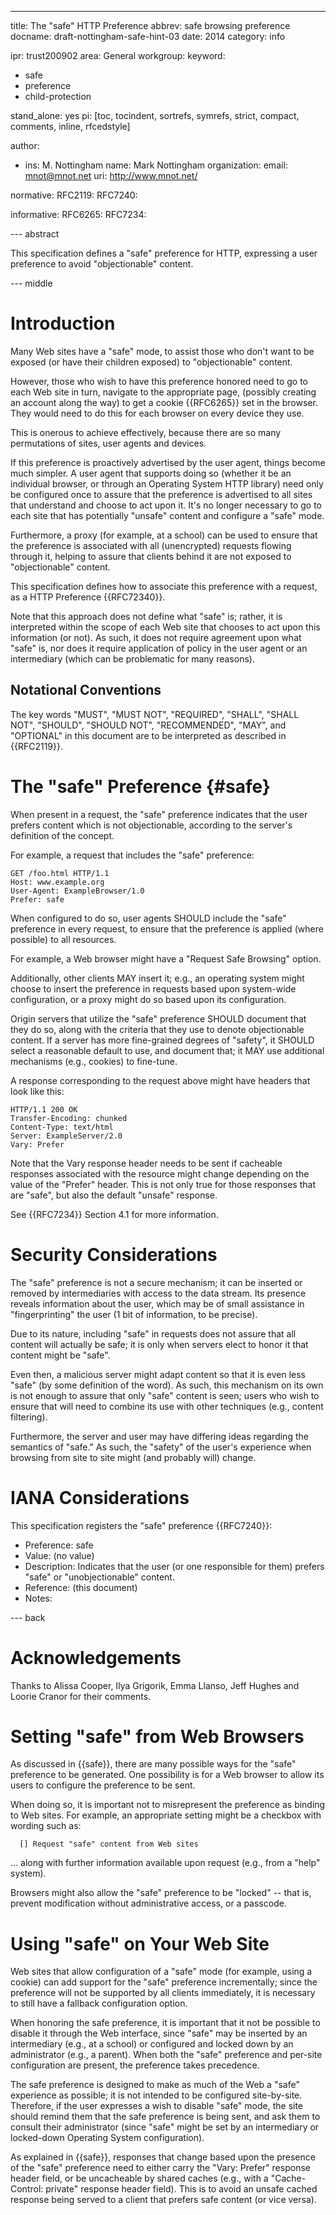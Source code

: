 ---
title: The "safe" HTTP Preference
abbrev: safe browsing preference
docname: draft-nottingham-safe-hint-03
date: 2014
category: info

ipr: trust200902
area: General
workgroup: 
keyword: 
 - safe
 - preference
 - child-protection

stand_alone: yes
pi: [toc, tocindent, sortrefs, symrefs, strict, compact, comments, inline, rfcedstyle]

author:
 -  ins: M. Nottingham
    name: Mark Nottingham
    organization: 
    email: mnot@mnot.net
    uri: http://www.mnot.net/

normative:
  RFC2119:
  RFC7240:
  
informative:
  RFC6265:
  RFC7234:


--- abstract

This specification defines a "safe" preference for HTTP, expressing a user
preference to avoid "objectionable" content.


--- middle

# Introduction

Many Web sites have a "safe" mode, to assist those who don't want to be exposed
(or have their children exposed) to "objectionable" content.

However, those who wish to have this preference honored need to go to each Web
site in turn, navigate to the appropriate page, (possibly creating an account
along the way) to get a cookie {{RFC6265}} set in the browser. They would need
to do this for each browser on every device they use. 

This is onerous to achieve effectively, because there are so many permutations
of sites, user agents and devices.

If this preference is proactively advertised by the user agent, things become
much simpler. A user agent that supports doing so (whether it be an individual
browser, or through an Operating System HTTP library) need only be configured
once to assure that the preference is advertised to all sites that understand
and choose to act upon it. It's no longer necessary to go to each site that has
potentially "unsafe" content and configure a "safe" mode.

Furthermore, a proxy (for example, at a school) can be used to ensure that the
preference is associated with all (unencrypted) requests flowing through it,
helping to assure that clients behind it are not exposed to "objectionable"
content.

This specification defines how to associate this preference with a request,
as a HTTP Preference {{RFC72340}}.

Note that this approach does not define what "safe" is; rather, it is
interpreted within the scope of each Web site that chooses to act upon this
information (or not). As such, it does not require agreement upon what "safe"
is, nor does it require application of policy in the user agent or an 
intermediary (which can be problematic for many reasons).


## Notational Conventions

The key words "MUST", "MUST NOT", "REQUIRED", "SHALL", "SHALL NOT",
"SHOULD", "SHOULD NOT", "RECOMMENDED", "MAY", and "OPTIONAL" in this
document are to be interpreted as described in {{RFC2119}}.


# The "safe" Preference {#safe}

When present in a request, the "safe" preference indicates that the
user prefers content which is not objectionable, according to the server's
definition of the concept. 

For example, a request that includes the "safe" preference:

~~~
GET /foo.html HTTP/1.1
Host: www.example.org
User-Agent: ExampleBrowser/1.0
Prefer: safe
~~~

When configured to do so, user agents SHOULD include the "safe" preference in
every request, to ensure that the preference is applied (where possible) to all
resources.

For example, a Web browser might have a "Request Safe Browsing"
option. 

Additionally, other clients MAY insert it; e.g., an operating system might
choose to insert the preference in requests based upon system-wide
configuration, or a proxy might do so based upon its configuration.

Origin servers that utilize the "safe" preference SHOULD document that they do
so, along with the criteria that they use to denote objectionable content. If a
server has more fine-grained degrees of "safety", it SHOULD select a reasonable
default to use, and document that; it MAY use additional mechanisms (e.g.,
cookies) to fine-tune.

A response corresponding to the request above might have headers that look
like this:

~~~
HTTP/1.1 200 OK
Transfer-Encoding: chunked
Content-Type: text/html
Server: ExampleServer/2.0
Vary: Prefer
~~~

Note that the Vary response header needs to be sent if cacheable responses
associated with the resource might change depending on the value of the
"Prefer" header. This is not only true for those responses that are "safe",
but also the default "unsafe" response.

See {{RFC7234}} Section 4.1 for more information.


# Security Considerations

The "safe" preference is not a secure mechanism; it can be inserted or
removed by intermediaries with access to the data stream. Its presence reveals
information about the user, which may be of small assistance in
"fingerprinting" the user (1 bit of information, to be precise).

Due to its nature, including "safe" in requests does not assure that all
content will actually be safe; it is only when servers elect to honor it that
content might be "safe".

Even then, a malicious server might adapt content so that it is even less
"safe" (by some definition of the word). As such, this mechanism on its own is
not enough to assure that only "safe" content is seen; users who wish to
ensure that will need to combine its use with other techniques (e.g., content
filtering).

Furthermore, the server and user may have differing ideas regarding the
semantics of "safe." As such, the "safety" of the user's experience when 
browsing from site to site might (and probably will) change. 


# IANA Considerations

This specification registers the "safe" preference {{RFC7240}}:

* Preference: safe
* Value: (no value)
* Description: Indicates that the user (or one responsible for them) prefers
  "safe" or "unobjectionable" content.
* Reference: (this document)
* Notes: 


--- back

# Acknowledgements

Thanks to Alissa Cooper, Ilya Grigorik, Emma Llanso, Jeff Hughes and Loorie
Cranor for their comments.

# Setting "safe" from Web Browsers

As discussed in {{safe}}, there are many possible ways for the "safe"
preference to be generated. One possibility is for a Web browser to allow its
users to configure the preference to be sent.

When doing so, it is important not to misrepresent the preference as binding to Web sites. For example, an appropriate setting might be a checkbox with wording such as:

~~~
  [] Request "safe" content from Web sites
~~~

... along with further information available upon request (e.g., from a "help"
system).

Browsers might also allow the "safe" preference to be "locked" -- that is,
prevent modification without administrative access, or a passcode.


# Using "safe" on Your Web Site

Web sites that allow configuration of a "safe" mode (for example, using a
cookie) can add support for the "safe" preference incrementally; since the
preference will not be supported by all clients immediately, it is necessary to
still have a fallback configuration option.

When honoring the safe preference, it is important that it not be possible to
disable it through the Web interface, since "safe" may be inserted by an
intermediary (e.g., at a school) or configured and locked down by an
administrator (e.g., a parent). When both the "safe" preference and per-site
configuration are present, the preference takes precedence.

The safe preference is designed to make as much of the Web a "safe" experience
as possible; it is not intended to be configured site-by-site. Therefore, if
the user expresses a wish to disable "safe" mode, the site should remind them
that the safe preference is being sent, and ask them to consult their
administrator (since "safe" might be set by an intermediary or locked-down
Operating System configuration).

As explained in {{safe}}, responses that change based upon the presence of the
"safe" preference need to either carry the "Vary: Prefer" response header
field, or be uncacheable by shared caches (e.g., with a "Cache-Control:
private" response header field). This is to avoid an unsafe cached response
being served to a client that prefers safe content (or vice versa).
